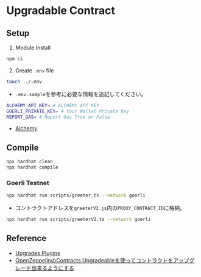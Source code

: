 # Upgradable Contract


## Setup

1. Module Install

```sh
npm ci
```

2. Create `.env` file

```sh
touch ../.env
```

- `.env.sample`を参考に必要な情報を追記してください。

```sh
ALCHEMY_API_KEY= # ALCHEMY API KEY
GOERLI_PRIVATE_KEY= # Your Wallet Private Key
REPORT_GAS= # Report Gas True or False
```

- [Alchemy](https://dashboard.alchemy.com/)

## Compile

```sh
npx hardhat clean
npx hardhat compile
```

### Goerli Testnet

```sh
npx hardhat run scripts/greeter.ts --network goerli
```

- コントラクトアドレスを`greeterV2.js`内の`PROXY_CONTRACT_ID`に格納。

```sh
npx hardhat run scripts/greeterV2.ts --network goerli
```

## Reference

- [Upgrades Plugins](https://docs.openzeppelin.com/upgrades-plugins/1.x/)
- [OpenZeppelinのContracts Upgradeableを使ってコントラクトをアップグレード出来るようにする](https://zenn.dev/razokulover/articles/708bcf4b9623c5)
